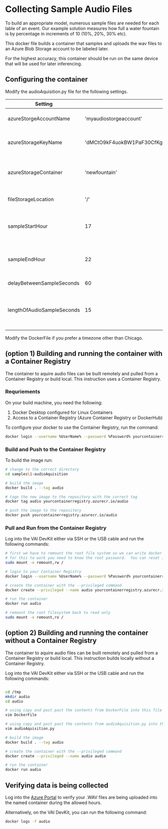 # Collecting Sample Audio Files

To build an appropriate model, numerous sample files are needed for each lable of an event.  Our example solution measures how full a water fountain is by percentage in increments of 10 (10%, 20%, 30% etc).

This docker file builds a container that samples and uploads the wav files to an Azure Blob Storage account to be labeled later.

For the highest accuracy, this container should be run on the same device that will be used for later inferencing.

## Configuring the container

Modify the audioAquisition.py file for the following settings.

Setting | Example | Notes
------- | ------- | --------
azureStorgeAccountName | 'myaudiostorgeaccount' | the name of your Azure Blob Storge Account
azureStorageKeyName | 'dMCtO9kF4uokBW1PaF30CfKg/Ig81GFpyVDIKcUIemQl1l++cWjChghiRc7OGw==' | the primary or secondary key of your Azure Blob Storage Account
azureStorageContainer | 'newfountain' | the Blob container in the storage account.  it will be created if it does not exist
fileStorageLocation | '/' | where to save the .WAV files in the container
sampleStartHour | 17 | what hour to start sampling in the day.  to sample all the time, set the value to 0
sampleEndHour | 22 | what hour to stop sampling in the day.  to sample all the time, set the value to 24
delayBetweenSampleSeconds | 60 | pause between samples
lengthOfAudioSampleSeconds | 15 | the length of the .WAV file to sample.  this setting must match step 4-buildEdgeModules

Modify the DockerFile if you prefer a timezone other than Chicago.

## (option 1) Building and running the container with a Container Registry

The container to aquire audio files can be built remotely and pulled from a Container Registry or build local.  This instruction uses a Container Registry.

### Requriements

On your build machine, you need the following:
1. Docker Desktop configured for Linux Containers
2. Access to a Container Registry (Azure Container Registry or DockerHub)

To configure your docker to use the Container Registry, run the command:
```bash
docker login --username %UserName% --password %Password% yourcontainerregistry.azurecr.io
```

### Build and Push to the Container Registry

To build the image run:
```bash
# change to the correct directory
cd samples\1-audioAquisition

# build the image
docker build . --tag audio

# tage the new image to the repository with the correct tag
docker tag audio yourcontainerregistry.azurecr.io/audio

# push the image to the repository
docker push yourcontainerregistry.azurecr.io/audio
```

### Pull and Run from the Container Registry

Log into the VAI DevKit either via SSH or the USB cable and run the following commands:

```bash
# first we have to remount the root file system so we can write docker login files
# for this to work you need to know the root password.  You can reset it via the USB cable
sudo mount -o remount,rw /

# login to your Container Registry
docker login --username %UserName% --password %Password% yourcontainerregistry.azurecr.io

# create the container with the --privileged command
docker create --privileged --name audio yourcontainerregistry.azurecr.io/audio 

# run the container
docker run audio

# remount the root filesystem back to read only
sudo mount -o remount,ro /
```

## (option 2) Building and running the container without a Container Registry

The container to aquire audio files can be built remotely and pulled from a Container Registry or build local.  This instruction builds locally without a Container Registry.

Log into the VAI DevKit either via SSH or the USB cable and run the following commands:
```bash

cd /tmp
mkdir audio
cd audio

# using copy and past past the contents from DockerFile into this file
vim DockerFile

# using copy and past past the contents from audioAquisition.py into this file
vim audioAquisition.py

# build the image
docker build . --tag audio

# create the container with the --privileged command
docker create --privileged --name audio audio 

# run the container
docker run audio

```

## Verifying data is being collected

Log into the [Azure Portal](http://portal.azure.com) to verify your .WAV files are being uploaded into the named container during the allowed hours.

Alternatively, on the VAI DevKit, you can run the following command:
```bash
docker logs -f audio
```